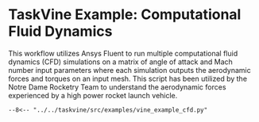 # TaskVine Example: Computational Fluid Dynamics

This workflow utilizes Ansys Fluent to run multiple computational fluid
dynamics (CFD) simulations on a matrix of angle of attack and Mach number
input parameters where each simulation outputs the aerodynamic forces and
torques on an input mesh. This script has been utilized by the Notre Dame
Rocketry Team to understand the aerodynamic forces experienced by a high
power rocket launch vehicle.

```
--8<-- "../../taskvine/src/examples/vine_example_cfd.py"
```

